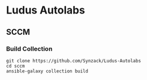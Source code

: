 # Ludus Autolabs
## SCCM
### Build Collection
```
git clone https://github.com/Synzack/Ludus-Autolabs
cd sccm
ansible-galaxy collection build
```
